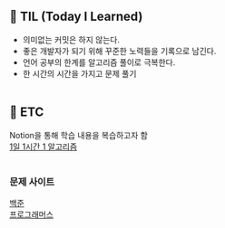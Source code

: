 ## 🍎 TIL (Today I Learned)

- 의미없는 커밋은 하지 않는다.
- 좋은 개발자가 되기 위해 꾸준한 노력들을 기록으로 남긴다.
- 언어 공부의 한계를 알고리즘 풀이로 극복한다.
- 한 시간의 시간을 가지고 문제 풀기 <br><br>

## 🍋 ETC

Notion을 통해 학습 내용을 복습하고자 함<br>
[1일 1시간 1 알고리즘](https://www.notion.so/zisoo-choi/1-1-1-546fe081cecb4a4f953fcc5be9a3e7c0)<br><br>

### 문제 사이트
[백준](https://www.acmicpc.net/)<br>
[프로그래머스](https://school.programmers.co.kr/learn/challenges?order=acceptance_desc&levels=2&languages=java)
